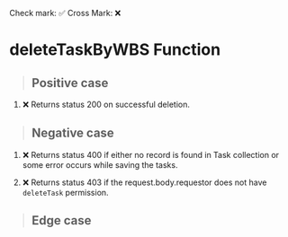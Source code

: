 Check mark: ✅
Cross Mark: ❌

# deleteTaskByWBS Function

> ## Positive case
1. ❌ Returns status 200 on successful deletion.

> ## Negative case
1. ❌ Returns status 400 if either no record is found in Task collection or some error occurs while saving the tasks.

2. ❌ Returns status 403 if the request.body.requestor does not have `deleteTask` permission.


> ## Edge case
